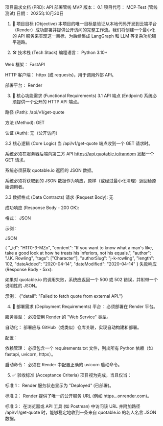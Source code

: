 项目需求文档 (PRD): API 部署管线 MVP
版本： 0.1 项目代号： MCP-Test (管线测试) 日期： 2025年10月30日

1. 🎯 项目目标 (Objective)
本项目的唯一目标是验证从本地代码开发到云端平台（Render）成功部署并提供公开访问的完整工作流。我们将创建一个最小化的 API 服务来实现这一目标，为后续集成 LangGraph 和 LLM 等复杂功能铺平道路。

2. 🛠️ 技术栈 (Tech Stack)
编程语言： Python 3.10+

Web 框架： FastAPI

HTTP 客户端： httpx (或 requests)，用于调用外部 API。

部署平台： Render

3. 🔩 核心功能需求 (Functional Requirements)
3.1 API 端点 (Endpoint)
系统必须提供一个公开的 HTTP API 端点。

路径 (Path): /api/v1/get-quote

方法 (Method): GET

认证 (Auth): 无（公开访问）

3.2 核心逻辑 (Core Logic)
当 /api/v1/get-quote 端点收到一个 GET 请求时。

系统必须在服务器后端向第三方 API https://api.quotable.io/random 发起一个 GET 请求。

系统必须获取 quotable.io 返回的 JSON 数据。

系统必须将获取到的 JSON 数据作为响应，原样（或经过最小化清理）返回给原始调用者。

3.3 数据格式 (Data Contracts)
请求 (Request Body): 无

成功响应 (Response Body - 200 OK):

格式： JSON

示例：

JSON

{
  "_id": "H1T0-3-MZo",
  "content": "If you want to know what a man's like, take a good look at how he treats his inferiors, not his equals.",
  "author": "J.K. Rowling",
  "tags": ["Character"],
  "authorSlug": "j-k-rowling",
  "length": 102,
  "dateAdded": "2020-04-14",
  "dateModified": "2020-04-14"
}
失败响应 (Response Body - 5xx):

如果对 quotable.io 的调用失败，系统应返回一个 500 或 502 错误，并附带一个说明性的 JSON。

示例： {"detail": "Failed to fetch quote from external API."}

4. 🚀 部署需求 (Deployment Requirements)
平台： 必须部署在 Render 平台。

服务类型： 必须使用 Render 的 "Web Service" 类型。

自动化： 部署应与 GitHub（或类似）仓库关联，实现自动构建和部署。

配置：

依赖管理： 必须包含一个 requirements.txt 文件，列出所有 Python 依赖（如 fastapi, uvicorn, httpx）。

启动命令： 必须在 Render 中配置正确的 uvicorn 启动命令。

5. ✅ 验收标准 (Acceptance Criteria)
项目视为完成，当且仅当：

标准 1： Render 服务状态显示为 "Deployed" (已部署)。

标准 2： Render 提供了唯一的公开服务 URL (例如 https...onrender.com)。

标准 3： 在浏览器或 API 工具 (如 Postman) 中访问该 URL 并附加路径 /api/v1/get-quote 时，能够稳定地收到一条来自 quotable.io 的名人名言 JSON 数据。